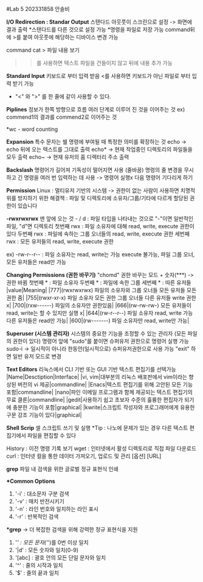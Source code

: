 #Lab 5
202331858 안솔비

__I/O Redirection : Standar Output__
스탠다드 아웃풋이 스크린으로 설정 -> 화면에 결과 출력
*스탠다드를 다른 것으로 설정 가능
*명령을 파일로 저장 가능
command뒤에 >를 붙여 아웃풋에 해당하는 디바이스 변경 가능

command cat > 파일 내용 보기

>> 를 사용하면 텍스트 파일을 건들이지 않고 뒤에 내용 추가 가능

__Standard Input__
키보드로 부터 입력 받음
<를 사용하면 키보드가 아닌 파일로 부터 입력 받기 가능

* "<" 와 ">" 를 한 줄에 같이 사용할 수 있다.

__Piplines__
정보가 한쪽 방향으로 흐름
여러 단계로 이루어 진 것을 이어주는 것
ex) commend1의 결과를 commend2로 이어주는 것

*wc - word counting

__Expansion__
특수 문자는 쉘 명령에 부여될 때 특정한 의미를 확장하는 것
echo -> echo 뒤에 오는 텍스트를 그대로 출력
echo* -> 현재 작업중인 디렉토리의 파일들을 모두 출력
echo~ -> 현재 유저의 홈 디렉터리 주소 출력

__Backslash__
명령어가 길어져 기독성이 떨어지면 사용 (줄바꿈)
명령의 줄 변경을 무시하고 긴 명령을 여러 번 입력하는 데 사용 -> 명령어 실행x 다음 명령어 기다리게 하기

__Permission__
Linux : 멀티유저 기반의 시스템 -> 권한이 없는 사람이 사용하면 치명적
위를 방지하기 위한 해결책 : 파일 및 디렉토리에 소유자/그룹/기타에 다르게 할당된 권한이 있습니다

__-rwxrwxrwx__
맨 앞에 오는 것 - / d : 파일 타입을 나타내는 것으로 "-"이면 일반적인 파일, "d"면 디렉토리
첫번째 rwx : 파일 소유자에 대해 read, write, execute 권한이 있다
두번째 rwx : 파일에 속하는 그룹 오너들의 read, write, execute 권한
세번째 rwx : 모든 유저들의 read, write, execute 권한

ex) -rw-r--r-- : 파일 소유자는 read, write는 가능 execute 불가능, 파일 그룹 오너, 모든 유저들은 read만 가능

__Changing Permissions (권한 바꾸기)__
"chomd" 권한 바꾸는 모드 + 숫자(***) -> 권한 바뀜
첫번째 * : 파일 소유자
두번째 * : 파일에 속한 그룹
세번째 * : 따른 유저들
|value|Meaning|
|777|(rwxrwxrwx) 파일의 소유자와 그룹 오너들 모든 유저들 모든 권한 줌|
|755|(rwxr-xr-x) 파일 소유자 모든 권한 그룹 오너들 다른 유저들 write 권한 x|
|700|(rxw------) 파일의 소유자만 권한있음|
|666|(rw-rw-rw-) 모든 유저들이 read, write는 할 수 있지만 실행 x|
|644|(rw-r--r--) 파일 소유자 read, write 가능 다른 유저들은 read만 가능|
|600|(rw-------) 파일 소유자만 read, write만 가능|

__Superuser (시스템 관리자)__
시스템의 중요한 기능을 조정할 수 있는 관리자 (모든 파일의 권한이 있다)
명령어 앞에 "sudo"를 붙이면 슈퍼유저 권한으로 명령어 실행 가능
sudo-i -> 일시적이 아니라 한동안(일시적으로) 슈퍼유저권한으로 사용 가능
"exit" 하면 일반 유저 모드로 변경

__Text Editors__
리눅스에서 CLI 기반 또는 GUI 기반 텍스트 편집기를 선택가능
|Name|Desctiption|Interface|
|vi, vim|대부분의 리눅스 배포판에서 vim이라는 향상된 버전의 vi 제공|commandline|
|Enacs|텍스트 편집기를 위해 고안된 모든 기능 포함|commandline|
|nano|파인 이메일 프로그램과 함께 제공되는 텍스트 편집기의 무료 클론|commandline|
|gedit|사용하기 쉽고 초보자 수준의 훌륭한 편집자가 되기에 충분한 기능이 포함|graphical|
|kwrite|스크립트 작성자와 프로그래머에게 유용한 구문 강조 기능이 있다|graphical|

__Shell Scrip__
셀 스크립트 쓰기 및 실행
*Tip : 나노에 문제가 있는 경우 다른 텍스트 편집기에서 파일을 편집할 수 있다

History : 이전 명령 기록 보기
wget : 인터넷에서 활성 디렉토리로 직접 파일 다운로드
curl : 인터넷 컬을 통한 데이터 가져오기, 업로드 및 관리 [옵션] [URL]

__grep__
파일 내 검색을 위한 글로벌 정규 표현식 인쇄

__*Common Options__
1. '-i' : 대소문자 구분 검색
2. '-v' : 매치 반전시키기
3. '-n' : 라인 번호와 일치하는 라인 표시
4. '-r' : 반복적인 검색

__*grep__
-> 더 복잡한 검색을 위해 강력한 정규 표현식을 지원
1. '*' : 모든 문자('*')를 0번 이상 일치
2. '|d' : 모든 숫자와 일치(0-9)
3. '[abc] : 괄호 안의 모든 단일 문자와 일치
4. '^' : 줄의 시작과 일치
5. '$' : 줄의 끝과 일치
